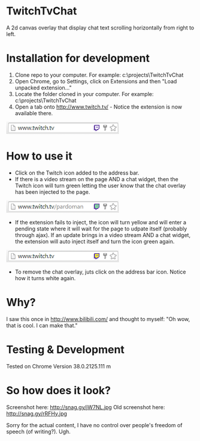 TwitchTvChat
============

A 2d canvas overlay that display chat text scrolling horizontally from right to left.

Installation for development
============================
1. Clone repo to your computer. For example: c:\projects\TwitchTvChat
2. Open Chrome, go to Settings, click on Extensions and then "Load unpacked extension..."
3. Locate the folder cloned in your computer. For example: c:\projects\TwitchTvChat
4. Open a tab onto  http://www.twitch.tv/  - Notice the extension is now available there.

![Icon in address bar](/docs/chatWaiting.png?raw=true)

How to use it
=============
- Click on the Twitch icon added to the address bar.
- If there is a video stream on the page AND a chat widget, then the Twitch icon will turn green letting the user know that the chat overlay has been injected to the page.

![Icon extension injected](/docs/chatInjected.png?raw=true)

- If the extension fails to inject, the icon will turn yellow and will enter a pending state where it will wait for the page to udpate itself (probably through ajax). If an update brings in a video stream AND a chat widget, the extension will auto inject itself and turn the icon green again.

![Icon extension inject-pending](/docs/chatInjectPending.png?raw=true)

- To remove the chat overlay, juts click on the address bar icon. Notice how it turns white again.

Why?
====
I saw this once in http://www.bilibili.com/ and thought to myself: "Oh wow, that is cool.  I can make that."

Testing & Development
=====================
Tested on Chrome Version 38.0.2125.111 m

So how does it look?
=====================
Screenshot here: http://snag.gy/jW7NL.jpg
Old screenshot here: http://snag.gy/rRFHy.jpg

Sorry for the actual content, I have no control over people's freedom of speech (of writing?). Ugh.
